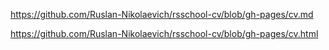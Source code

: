 https://github.com/Ruslan-Nikolaevich/rsschool-cv/blob/gh-pages/cv.md

https://github.com/Ruslan-Nikolaevich/rsschool-cv/blob/gh-pages/cv.html

